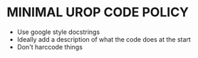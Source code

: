 # MINIMAL UROP CODE POLICY

- Use google style docstrings 
- Ideally add a description of what the code does at the start
- Don't harccode things 

